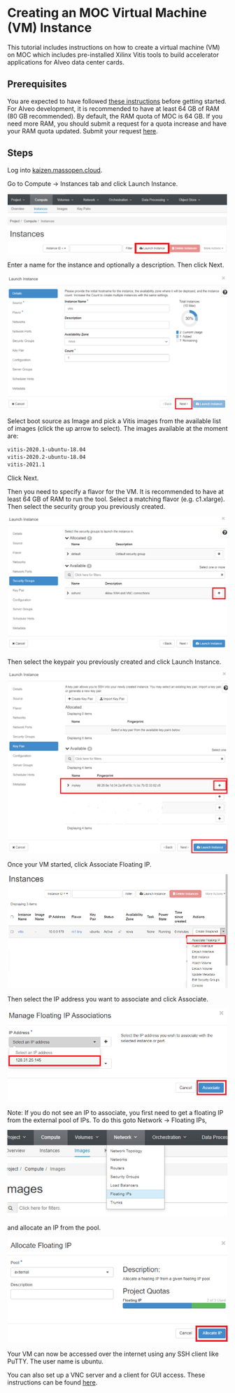 # Creating an MOC Virtual Machine (VM) Instance

This tutorial includes instructions on how to create a virtual machine (VM) on MOC which includes pre-installed Xilinx Vitis tools to build accelerator applications for Alveo data center cards.

## Prerequisites

You are expected to have followed [these instructions](https://github.com/OCT-FPGA/OCT-Tutorials/blob/master/mocsetup/account-setup-and-configuration.md) before getting started. For Alveo development, it is recommended to have at least 64 GB of RAM (80 GB recommended). By default, the RAM quota of MOC is 64 GB. If you need more RAM, you should submit a request for a quota increase and have your RAM quota updated. Submit your request [here](https://docs.google.com/forms/d/e/1FAIpQLSf-lk3XmFqVA2hVBGOGUXeFF8av9oXwJdLF3jA2409msFEriQ/viewform).

## Steps

Log into [kaizen.massopen.cloud](https://kaizen.massopen.cloud).

Go to Compute &#8594; Instances tab and click Launch Instance. 

![plot](images/11_instances.png)

Enter a name for the instance and optionally a description. Then click Next.

![plot](images/12_launch_instance1.png)

Select boot source as Image and pick a Vitis images from the available list of images (click the up arrow to select). The images available at the moment are: 

```bash
vitis-2020.1-ubuntu-18.04
vitis-2020.2-ubuntu-18.04
vitis-2021.1
```
Click Next.

<!---![plot](images/13_launch_instance2.png)--->

Then you need to specify a flavor for the VM. It is recommended to have at least 64 GB of RAM to run the tool. Select a matching flavor (e.g. c1.xlarge).
Then select the security group you previously created.

![plot](images/14_launch_instance3.png)

Then select the keypair you previously created and click Launch Instance.

![plot](images/15_launch_instance4.png)

Once your VM started, click Associate Floating IP.

![plot](images/16_associate_floating_ip.png)

Then select the IP address you want to associate and click Associate.

![plot](images/17_manage_floating_ip.png)

Note: If you do not see an IP to associate, you first need to get a floating IP from the external pool of IPs. To do this goto Network &#8594; Floating IPs,

![plot](images/18_floating_ip_associate.png)

and allocate an IP from the pool.

![plot](images/19_allocate_ip.png)

Your VM can now be accessed over the internet using any SSH client like PuTTY. The user name is ubuntu.

You can also set up a VNC server and a client for GUI access. These instructions can be found [here](https://github.com/OCT-FPGA/OCT-Tutorials/blob/master/vncsshsetup/README.md
). 
